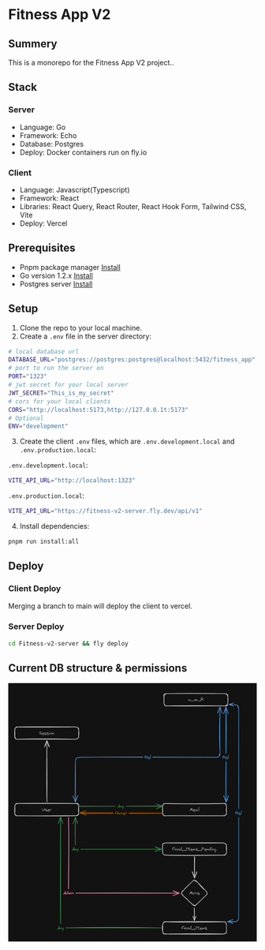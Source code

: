 # Fitness App V2

## Summery

This is a monorepo for the Fitness App V2 project..

## Stack

### Server

- Language: Go
- Framework: Echo
- Database: Postgres
- Deploy: Docker containers run on fly.io

### Client

- Language: Javascript(Typescript)
- Framework: React
- Libraries: React Query, React Router, React Hook Form, Tailwind CSS, Vite
- Deploy: Vercel

## Prerequisites

- Pnpm package manager [Install](https://pnpm.io/installation)
- Go version 1.2.x [Install](https://go.dev/doc/install)
- Postgres server [Install](https://www.postgresql.org/download/)

## Setup

1. Clone the repo to your local machine.
2. Create a `.env` file in the server directory:

```bash
# local database url
DATABASE_URL="postgres://postgres:postgres@localhost:5432/fitness_app"
# port to run the server on
PORT="1323"
# jwt secret for your local server
JWT_SECRET="This_is_my_secret"
# cors for your local clients
CORS="http://localhost:5173,http://127.0.0.1t:5173"
# Optional
ENV="development"
```

3. Create the client `.env` files, which are `.env.development.local` and `.env.production.local`:

`.env.development.local`:

```bash
VITE_API_URL="http://localhost:1323"
```

`.env.production.local`:

```bash
VITE_API_URL="https://fitness-v2-server.fly.dev/api/v1"
```

4. Install dependencies:

```bash
pnpm run install:all
```

## Deploy

### Client Deploy

Merging a branch to main will deploy the client to vercel.

### Server Deploy

```bash
cd Fitness-v2-server && fly deploy
```

## Current DB structure & permissions

![Database Structure](./assets/001.png)
